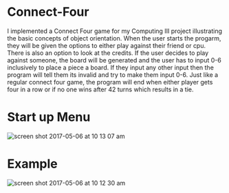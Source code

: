 # Connect-Four

I implemented a Connect Four game for my Computing III project illustrating the basic concepts of object orientation. When the user starts 
the progarm, they will be given the options to either play against their friend or cpu. There is also an option to look at the credits. If 
the user decides to play against someone, the board will be generated and the user has to input 0-6 inclusively to place a piece a board.
If they input any other input then the program will tell them its invalid and try to make them input 0-6. Just like a regular connect four game,
the program will end when either player gets four in a row or if no one wins after 42 turns which results in a tie.

# Start up Menu

![screen shot 2017-05-06 at 10 13 07 am](https://cloud.githubusercontent.com/assets/18603999/25773069/163d0ac4-3245-11e7-9274-bca8baa653d7.png)


# Example

![screen shot 2017-05-06 at 10 12 30 am](https://cloud.githubusercontent.com/assets/18603999/25773074/21f2f0e0-3245-11e7-8d68-528a3b68a018.png)


